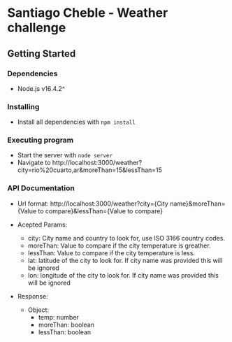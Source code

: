 # Santiago Cheble - Weather challenge

## Getting Started

### Dependencies

* Node.js v16.4.2^

### Installing

* Install all dependencies with ```npm install```

### Executing program

* Start the server with ```node server```
* Navigate to http://localhost:3000/weather?city=rio%20cuarto,ar&moreThan=15&lessThan=15

### API Documentation
* Url format: http://localhost:3000/weather?city={City name}&moreThan={Value to compare}&lessThan={Value to compare}
* Acepted Params: 
  * city: City name and country to look for, use ISO 3166 country codes.
  * moreThan: Value to compare if the city temperature is greather. 
  * lessThan: Value to compare if the city temperature is less. 
  * lat: latitude of the city to look for. If city name was provided this will be ignored
  * lon: longitude of the city to look for. If city name was provided this will be ignored

* Response:
  * Object: 
    * temp: number
    * moreThan: boolean
    * lessThan: boolean
